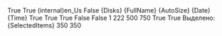 <?xml version="1.0"?>
<configuration>
  <configSections>
    <sectionGroup name="userSettings" type="System.Configuration.UserSettingsGroup, System, Version=2.0.0.0, Culture=neutral, PublicKeyToken=b77a5c561934e089">
      <section name="fcmd.Properties.Settings" type="System.Configuration.ClientSettingsSection, System, Version=2.0.0.0, Culture=neutral, PublicKeyToken=b77a5c561934e089" allowExeDefinition="MachineToLocalUser" requirePermission="false"/>
    </sectionGroup>
  </configSections>

  <userSettings>
    <fcmd.Properties.Settings>
      <setting name="ShowFileInfo" serializeAs="String">
        <value>True</value>
      </setting>
      <setting name="ShowDiskList" serializeAs="String">
        <value>True</value>
      </setting>
      <setting name="Language" serializeAs="String">
        <value>(internal)en_Us</value>
        <!--<value>(internal)ru_RU</value>-->
      </setting>
      <setting name="ShowHidedFiles" serializeAs="String">
        <value>False</value>
      </setting>
      <setting name="DiskBarContent" serializeAs="String">
        <value>{Disks}</value>
      </setting>
      <setting name="InfoBarContent1" serializeAs="String">
        <value>{FullName} {AutoSize} {Date} {Time}</value>
      </setting>
      <setting name="ShowKeybrdHelp" serializeAs="String">
        <value>True</value>
      </setting>
      <setting name="ShowPanelUrlbox" serializeAs="String">
        <value>True</value>
      </setting>
      <setting name="ShowPanelTableCaptions" serializeAs="String">
        <value>True</value>
      </setting>
      <setting name="UseExternalViewer" serializeAs="String">
        <value>False</value>
      </setting>
      <setting name="ExternalViewer" serializeAs="String">
        <value />
      </setting>
      <setting name="UseExternalEditor" serializeAs="String">
        <value>False</value>
      </setting>
      <setting name="ExternalEditor" serializeAs="String">
        <value />
      </setting>
      <setting name="Panel1URL" serializeAs="String">
        <value />
      </setting>
      <setting name="Panel2URL" serializeAs="String">
        <value />
      </setting>
      <setting name="LastActivePanel" serializeAs="String">
        <value>1</value>
      </setting>
      <setting name="SizeShorteningPolicy" serializeAs="String">
        <value>222</value>
      </setting>
      <setting name="BookmarksFile" serializeAs="String">
        <value />
      </setting>
      <setting name="WinHeight" serializeAs="String">
        <value>500</value>
      </setting>
      <setting name="WinWidth" serializeAs="String">
        <value>750</value>
      </setting>
      <setting name="VE_ShowToolbar" serializeAs="String">
        <value>True</value>
      </setting>
      <setting name="VE_ShowCmdBar" serializeAs="String">
        <value>True</value>
      </setting>
      <setting name="InfoBarContent2" serializeAs="String">
        <value>Выделено: {SelectedItems}</value>
      </setting>
      <setting name="VEWinHeight" serializeAs="String">
        <value>350</value>
      </setting>
      <setting name="VEWinWidth" serializeAs="String">
        <value>350</value>
      </setting>
      <setting name="UserTheme" serializeAs="String">
        <value />
      </setting>
    </fcmd.Properties.Settings>
  </userSettings>
  <startup>
    <supportedRuntime version="v4.0" sku=".NETFramework,Version=v4.0"/>
  </startup>
</configuration>
